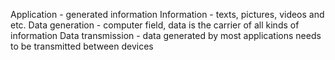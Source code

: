 Application - generated information
Information - texts, pictures, videos and etc.
Data generation - computer field, data is the carrier of all kinds of information
Data transmission - data generated by most applications needs to be transmitted between devices